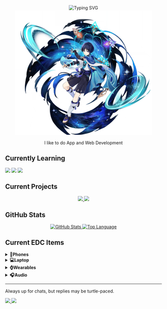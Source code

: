 <div align="center">
    <img src="https://readme-typing-svg.demolab.com?font=Fira+Code&weight=600&size=25&duration=4000&pause=1000&center=true&vCenter=true&random=false&width=450&lines=Hello+There!;I+am+Ritam+Sarkar+(20+y.o)" alt="Typing SVG" />
</div>
<div align="center">
    <img src="asset/wanderer.png" height="400px" tag="Wanderer" />
    <p>I like to do App and Web Development</p>
</div>

<h2>Currently Learning</h2>
<div>
    <img src="https://img.shields.io/badge/HTML-2a2a2a?style=for-the-badge&logo=html5" tag="HTML" />
    <img src="https://img.shields.io/badge/CSS-2a2a2a?style=for-the-badge&logo=css3&logoColor=1572B6" tag="CSS" />
    <img src="https://img.shields.io/badge/Javascript-2a2a2a?style=for-the-badge&logo=javascript" tag="JavaScript" />
</div>

<h2>Current Projects</h2>
<div align="center">
    <a href="https://github.com/RSGameTech/Genshin-Elements">
        <img src="https://github-readme-stats.vercel.app/api/pin/?username=RSGameTech&repo=Genshin-Elements&theme=github_dark" tag="Genshin Elements" />
    </a>
    <a href="https://github.com/RSGameTech/CodehubX">
        <img src="https://github-readme-stats.vercel.app/api/pin/?username=SIDDHU123M&repo=CodehubX&theme=github_dark" tag="CodeHubX" />
    </a>
</div>

<h2>GitHub Stats</h2>
<div align="center">
    <a href="https://github.com/RSGameTech">
        <img src="https://github-readme-stats.vercel.app/api?username=RSGameTech&count_private=true&show_icons=true&bg_color=091633&title_color=4BCADD&text_color=3C8DBC&icon_color=2E4D82&border_color=4BCADD" alt="GitHub Stats" />
    </a>
    <a href="">
        <img src="https://github-readme-stats.vercel.app/api/top-langs/?username=RSGameTech&langs_count=8&layout=compact&bg_color=091633&title_color=4BCADD&text_color=3C8DBC&icon_color=2E4D82&border_color=4BCADD" alt="Top Language" />
    </a>
</div>

<h2>Current EDC Items</h2>
<details>
    <summary><b>📱Phones</b></summary>

    Redmi 10 Prime (128GB/6GB) (Main)

</details>
<details>
    <summary><b>💻Laptop</b></summary>

    Lenovo LOQ 15IAX9

</details>
<details>
    <summary><b>⌚Wearables</b></summary>

    CMF Watch Pro

</details>
<details>
    <summary><b>🎧Audio</b></summary>

    KZ EDX Pro
    ├─Cable -> Stock 3.5mm Connector
    └─Eartip -> Stock

</details>

---

<p>Always up for chats, but replies may be turtle-paced.</p>
<div>
    <a href="">
        <img src="https://img.shields.io/badge/rsgametech0604-%23091633?style=flat-square&logo=instagram&logoColor=%234BCADD" tag="Instagram" />
    </a>
    <a href="https://www.youtube.com/@RSGameTechOfficial">
        <img src="https://img.shields.io/badge/RSGameTech-%23091633?style=flat-square&logo=youtube&logoColor=%234BCADD" tag="YouTube Channel" />
    </a>
</div>
